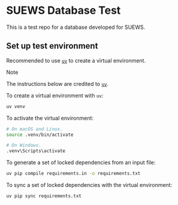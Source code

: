 # SUEWS Database Test

This is a test repo for a database developed for SUEWS.

## Set up test environment

Recommended to use [`uv`](https://github.com/astral-sh/uv#getting-started) to create a virtual environment.

> [!NOTE]
> The instructions below are credited to [`uv`](https://github.com/astral-sh/uv#getting-started).


To create a virtual environment with `uv`:
```bash
uv venv
```

To activate the virtual environment:
```bash
# On macOS and Linux.
source .venv/bin/activate

# On Windows.
.venv\Scripts\activate
```

To generate a set of locked dependencies from an input file:
``` bash
uv pip compile requirements.in -o requirements.txt
```

To sync a set of locked dependencies with the virtual environment:
``` bash
uv pip sync requirements.txt
```